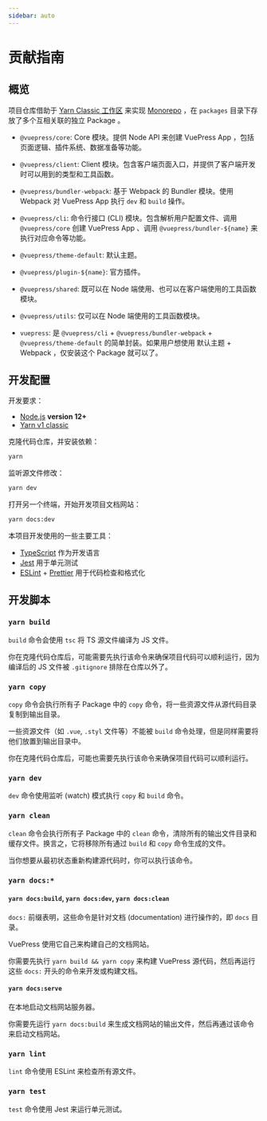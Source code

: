```yaml
---
sidebar: auto
---
```


# 贡献指南

## 概览

项目仓库借助于 [Yarn Classic 工作区](https://classic.yarnpkg.com/zh-Hans/docs/workspaces) 来实现 [Monorepo](https://en.wikipedia.org/wiki/Monorepo) ，在 `packages` 目录下存放了多个互相关联的独立 Package 。

- `@vuepress/core`: Core 模块。提供 Node API 来创建 VuePress App ，包括页面逻辑、插件系统、数据准备等功能。

- `@vuepress/client`: Client 模块。包含客户端页面入口，并提供了客户端开发时可以用到的类型和工具函数。

- `@vuepress/bundler-webpack`: 基于 Webpack 的 Bundler 模块。使用 Webpack 对 VuePress App 执行 `dev` 和 `build` 操作。

- `@vuepress/cli`: 命令行接口 (CLI) 模块。包含解析用户配置文件、调用 `@vuepress/core` 创建 VuePress App 、调用 `@vuepress/bundler-${name}` 来执行对应命令等功能。

- `@vuepress/theme-default`: 默认主题。

- `@vuepress/plugin-${name}`: 官方插件。

- `@vuepress/shared`: 既可以在 Node 端使用、也可以在客户端使用的工具函数模块。

- `@vuepress/utils`: 仅可以在 Node 端使用的工具函数模块。

- `vuepress`: 是 `@vuepress/cli` + `@vuepress/bundler-webpack` + `@vuepress/theme-default` 的简单封装。如果用户想使用 默认主题 + Webpack ，仅安装这个 Package 就可以了。

## 开发配置

开发要求：

- [Node.js](http://nodejs.org) **version 12+**
- [Yarn v1 classic](https://classic.yarnpkg.com/zh-Hans/docs/install)

克隆代码仓库，并安装依赖：

```bash
yarn
```

监听源文件修改：

```bash
yarn dev
```

打开另一个终端，开始开发项目文档网站：

```bash
yarn docs:dev
```

本项目开发使用的一些主要工具：

- [TypeScript](https://www.typescriptlang.org/) 作为开发语言
- [Jest](https://jestjs.io/) 用于单元测试
- [ESLint](https://eslint.org/) + [Prettier](https://prettier.io/) 用于代码检查和格式化

## 开发脚本

### `yarn build`

`build` 命令会使用 `tsc` 将 TS 源文件编译为 JS 文件。

你在克隆代码仓库后，可能需要先执行该命令来确保项目代码可以顺利运行，因为编译后的 JS 文件被 `.gitignore` 排除在仓库以外了。

### `yarn copy`

`copy` 命令会执行所有子 Package 中的 `copy` 命令，将一些资源文件从源代码目录复制到输出目录。

一些资源文件（如 `.vue`, `.styl` 文件等）不能被 `build` 命令处理，但是同样需要将他们放置到输出目录中。

你在克隆代码仓库后，可能也需要先执行该命令来确保项目代码可以顺利运行。

### `yarn dev`

`dev` 命令使用监听 (watch) 模式执行 `copy` 和 `build` 命令。

### `yarn clean`

`clean` 命令会执行所有子 Package 中的 `clean` 命令，清除所有的输出文件目录和缓存文件。换言之，它将移除所有通过 `build` 和 `copy` 命令生成的文件。

当你想要从最初状态重新构建源代码时，你可以执行该命令。

### `yarn docs:*`

#### `yarn docs:build`, `yarn docs:dev`, `yarn docs:clean`

`docs:` 前缀表明，这些命令是针对文档 (documentation) 进行操作的，即 `docs` 目录。

VuePress 使用它自己来构建自己的文档网站。

你需要先执行 `yarn build && yarn copy` 来构建 VuePress 源代码，然后再运行这些 `docs:` 开头的命令来开发或构建文档。

#### `yarn docs:serve`

在本地启动文档网站服务器。

你需要先运行 `yarn docs:build` 来生成文档网站的输出文件，然后再通过该命令来启动文档网站。

### `yarn lint`

`lint` 命令使用 ESLint 来检查所有源文件。

### `yarn test`

`test` 命令使用 Jest 来运行单元测试。
